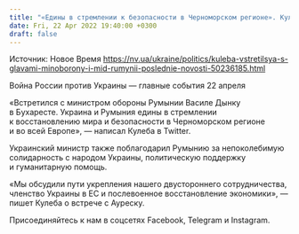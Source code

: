 ```yaml
---
title: "«Едины в стремлении к безопасности в Черноморском регионе». Кулеба встретился с главами Минобороны и МИД Румынии"
date: Fri, 22 Apr 2022 19:40:00 +0300
draft: false
---
```

Источник: Новое Время https://nv.ua/ukraine/politics/kuleba-vstretilsya-s-glavami-minoborony-i-mid-rumynii-poslednie-novosti-50236185.html


 Война России против Украины — главные события 22 апреля

«Встретился с министром обороны Румынии Василе Дынку в Бухаресте. Украина и Румыния едины в стремлении к восстановлению мира и безопасности в Черноморском регионе и во всей Европе», — написал Кулеба в Twitter.

Украинский министр также поблагодарил Румынию за непоколебимую солидарность с народом Украины, политическую поддержку и гуманитарную помощь. 

«Мы обсудили пути укрепления нашего двустороннего сотрудничества, членство Украины в ЕС и послевоенное восстановление экономики», — пишет Кулеба о встрече с Ауреску.

Присоединяйтесь к нам в соцсетях Facebook, Telegram и Instagram.
